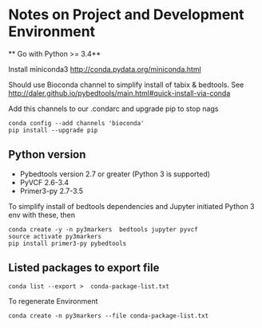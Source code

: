 # Notes on Project and Development Environment

** Go with Python >= 3.4**

 Install miniconda3 http://conda.pydata.org/miniconda.html



Should use Bioconda channel to simplify install of tabix & bedtools.
See http://daler.github.io/pybedtools/main.html#quick-install-via-conda

Add this channels to our .condarc and upgrade pip to stop nags

```
conda config --add channels 'bioconda'
pip install --upgrade pip
```

Python version
-------------

- Pybedtools  version 2.7 or greater (Python 3 is supported)
- PyVCF  2.6-3.4
- Primer3-py 2.7-3.5


To simplify install of bedtools dependencies and Jupyter
initiated Python 3 env with these, then

```
conda create -y -n py3markers  bedtools jupyter pyvcf
source activate py3markers
pip install primer3-py pybedtools

```
Listed packages to export file
---------

```
conda list --export >  conda-package-list.txt
```

To regenerate Environment

```
conda create -n py3markers --file conda-package-list.txt
```
